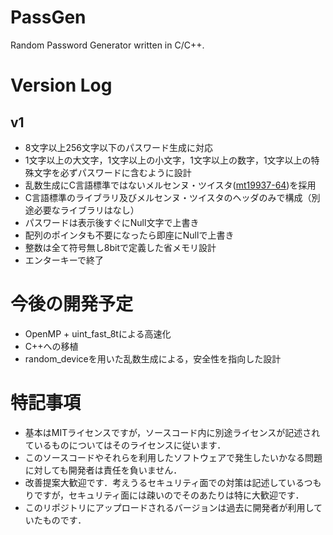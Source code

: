 # PassGen
Random Password Generator written in C/C++.

# Version Log
## v1
- 8文字以上256文字以下のパスワード生成に対応
- 1文字以上の大文字，1文字以上の小文字，1文字以上の数字，1文字以上の特殊文字を必ずパスワードに含むように設計
- 乱数生成にC言語標準ではないメルセンヌ・ツイスタ([mt19937-64](http://www.math.sci.hiroshima-u.ac.jp/m-mat/MT/mt64.html))を採用
- C言語標準のライブラリ及びメルセンヌ・ツイスタのヘッダのみで構成（別途必要なライブラリはなし）
- パスワードは表示後すぐにNull文字で上書き
- 配列のポインタも不要になったら即座にNullで上書き
- 整数は全て符号無し8bitで定義した省メモリ設計
- エンターキーで終了

# 今後の開発予定
- OpenMP + uint_fast_8tによる高速化
- C++への移植
- random_deviceを用いた乱数生成による，安全性を指向した設計

# 特記事項
- 基本はMITライセンスですが，ソースコード内に別途ライセンスが記述されているものについてはそのライセンスに従います．
- このソースコードやそれらを利用したソフトウェアで発生したいかなる問題に対しても開発者は責任を負いません．
- 改善提案大歓迎です．考えうるセキュリティ面での対策は記述しているつもりですが，セキュリティ面には疎いのでそのあたりは特に大歓迎です．
- このリポジトリにアップロードされるバージョンは過去に開発者が利用していたものです．
